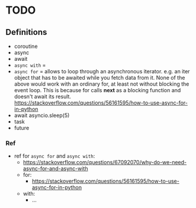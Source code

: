 # TODO

## Definitions

- coroutine
- async
- await
- `async with` = 
- `async for` = allows to loop through an asynchronous iterator. e.g. an iter object that has to be awaited while you
fetch data from it. None of the above would work with an ordinary for, at least not without blocking the event loop. 
This is because for calls __next__ as a blocking function and doesn't await its result. https://stackoverflow.com/questions/56161595/how-to-use-async-for-in-python
- await asyncio.sleep(5)
- task
- future

### Ref

- ref for `async for` and `async with`:
  - https://stackoverflow.com/questions/67092070/why-do-we-need-async-for-and-async-with
  - for:
    - https://stackoverflow.com/questions/56161595/how-to-use-async-for-in-python
  - with:
    - ...
